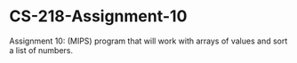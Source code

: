 # CS-218-Assignment-10
Assignment 10: (MIPS) program that will work with arrays of values and sort a list of numbers.
